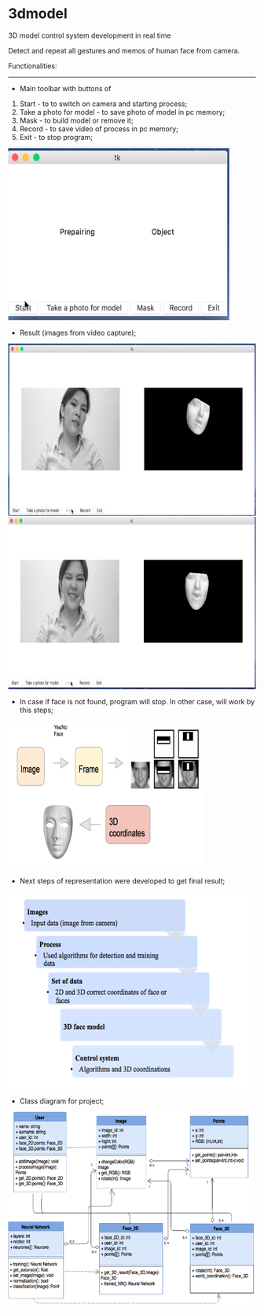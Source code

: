 # 3dmodel

3D model control system development  in real time

Detect and repeat all gestures and memos of human face from camera.

Functionalities:
***
*  Main toolbar with buttons of 
1. Start - to to switch on camera and starting process;
2. Take a photo for model - to save photo of model in pc memory;
3. Mask - to build model or remove it;
4. Record - to save video of process in pc memory;
5. Exit - to stop program; 
<img src="https://github.com/sailaubekova/3dmodel/blob/master/main.png" width="450" height="350" />

*  Result (images from video capture);

<img src="https://github.com/sailaubekova/3dmodel/blob/master/process1.png" width="550" height="350" /> <img src="https://github.com/sailaubekova/3dmodel/blob/master/process2.png" width="550" height="350" />

*  In case if face is not found, program will stop. In other case, will work by this steps;
<img src="https://github.com/sailaubekova/3dmodel/blob/master/face.png" width="400" height="300" />

*  Next steps of representation were developed to get final result;
<img src="https://github.com/sailaubekova/3dmodel/blob/master/whole.png" width="500" height="400" />

*  Class diagram for project;
<img src="https://github.com/sailaubekova/3dmodel/blob/master/CLassDiagram.png" width="500" height="400" />
